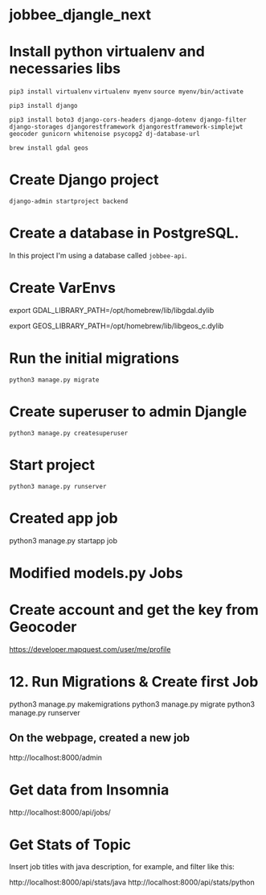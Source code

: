 # jobbee_djangle_next

# Install python virtualenv and necessaries libs

`pip3 install virtualenv`
`virtualenv myenv`
`source myenv/bin/activate`

`pip3 install django`

`pip3 install boto3 django-cors-headers django-dotenv django-filter django-storages djangorestframework djangorestframework-simplejwt geocoder gunicorn whitenoise psycopg2 dj-database-url`

`brew install gdal geos`

# Create Django project

`django-admin startproject backend`

# Create a database in PostgreSQL.
In this project I'm using a database called `jobbee-api`.

# Create VarEnvs

export GDAL_LIBRARY_PATH=/opt/homebrew/lib/libgdal.dylib 

export GEOS_LIBRARY_PATH=/opt/homebrew/lib/libgeos_c.dylib

# Run the initial migrations
`python3 manage.py migrate`

# Create superuser to admin Djangle
`python3 manage.py createsuperuser`

# Start project
`python3 manage.py runserver`


# Created app job
python3 manage.py startapp job

# Modified models.py Jobs


# Create account and get the key from Geocoder
https://developer.mapquest.com/user/me/profile

# 12. Run Migrations & Create first Job

python3 manage.py makemigrations
python3 manage.py migrate
python3 manage.py runserver

## On the webpage, created a new job
http://localhost:8000/admin


# Get data from Insomnia
http://localhost:8000/api/jobs/


# Get Stats of Topic
Insert job titles with java description, for example, and filter like this:

http://localhost:8000/api/stats/java
http://localhost:8000/api/stats/python
